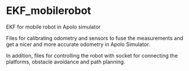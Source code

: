 # EKF_mobilerobot
EKF for mobile robot in Apolo simulator

Files for calibrating odometry and sensors to fuse the measurements and get a nicer and more accurate odometry in Apolo Simulator.

In addition, files for controlling the robot with socket for connecting the platforms, obstacle avoidance and path planning.
